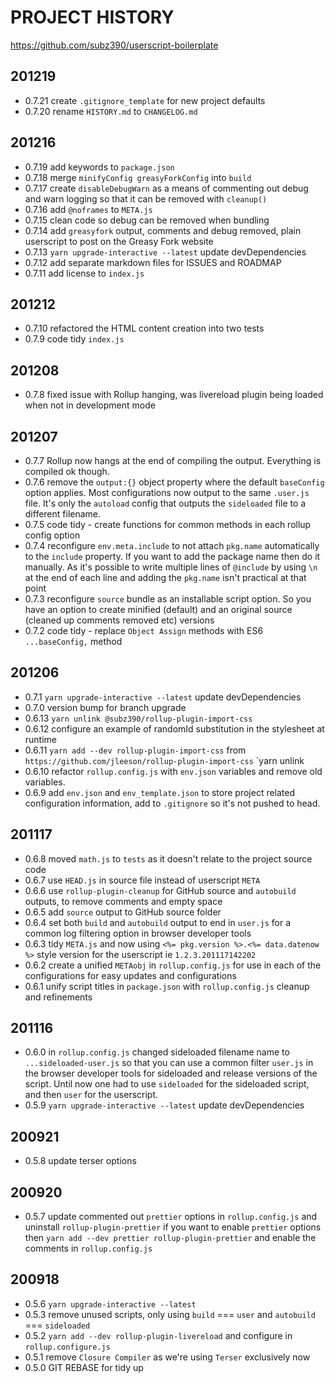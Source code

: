 # PROJECT HISTORY
https://github.com/subz390/userscript-boilerplate

## 201219
- 0.7.21 create `.gitignore_template` for new project defaults
- 0.7.20 rename `HISTORY.md` to `CHANGELOG.md`

## 201216
- 0.7.19 add keywords to `package.json`
- 0.7.18 merge `minifyConfig greasyForkConfig` into `build`
- 0.7.17 create `disableDebugWarn` as a means of commenting out debug and warn logging so that it can be removed with `cleanup()`
- 0.7.16 add `@noframes` to `META.js`
- 0.7.15 clean code so debug can be removed when bundling
- 0.7.14 add `greasyfork` output, comments and debug removed, plain userscript to post on the Greasy Fork website
- 0.7.13 `yarn upgrade-interactive --latest` update devDependencies
- 0.7.12 add separate markdown files for ISSUES and ROADMAP
- 0.7.11 add license to `index.js`

## 201212
- 0.7.10 refactored the HTML content creation into two tests
- 0.7.9 code tidy `index.js`

## 201208
- 0.7.8 fixed issue with Rollup hanging, was livereload plugin being loaded when not in development mode

## 201207
- 0.7.7 Rollup now hangs at the end of compiling the output.  Everything is compiled ok though.
- 0.7.6 remove the `output:{}` object property where the default `baseConfig` option applies.  Most configurations now output to the same `.user.js` file.  It's only the `autoload` config that outputs the `sideloaded` file to a different filename.
- 0.7.5 code tidy - create functions for common methods in each rollup config option
- 0.7.4 reconfigure `env.meta.include` to not attach `pkg.name` automatically to the `include` property.  If you want to add the package name then do it manually.  As it's possible to write multiple lines of `@include` by using `\n` at the end of each line and adding the `pkg.name` isn't practical at that point
- 0.7.3 reconfigure `source` bundle as an installable script option.  So you have an option to create minified (default) and an original source (cleaned up comments removed etc) versions
- 0.7.2 code tidy - replace `Object Assign` methods with ES6 `...baseConfig,` method
    

## 201206
- 0.7.1  `yarn upgrade-interactive --latest` update devDependencies
- 0.7.0  version bump for branch upgrade
- 0.6.13 `yarn unlink @subz390/rollup-plugin-import-css`
- 0.6.12 configure an example of randomId substitution in the stylesheet at runtime
- 0.6.11 `yarn add --dev rollup-plugin-import-css` from `https://github.com/jleeson/rollup-plugin-import-css`
       `yarn unlink 
- 0.6.10 refactor `rollup.config.js` with `env.json` variables and remove old variables.
- 0.6.9  add `env.json` and `env_template.json` to store project related configuration information, add to `.gitignore` so it's not pushed to head.

## 201117
- 0.6.8 moved `math.js` to `tests` as it doesn't relate to the project source code
- 0.6.7 use `HEAD.js` in source file instead of userscript `META`
- 0.6.6 use `rollup-plugin-cleanup` for GitHub source and `autobuild` outputs, to remove comments and empty space
- 0.6.5 add `source` output to GitHub source folder
- 0.6.4 set both `build` and `autobuild` output to end in `user.js` for a common log filtering option in browser developer tools
- 0.6.3 tidy `META.js` and now using `<%= pkg.version %>.<%= data.datenow %>` style version for the userscript ie `1.2.3.201117142202`
- 0.6.2 create a unified `METAobj` in `rollup.config.js` for use in each of the configurations for easy updates and configurations
- 0.6.1 unify script titles in `package.json` with `rollup.config.js` cleanup and refinements

## 201116
- 0.6.0 in `rollup.config.js` changed sideloaded filename name to `...sideloaded-user.js` so that you can use a common filter `user.js` in the browser developer tools for sideloaded and release versions of the script.  Until now one had to use `sideloaded` for the sideloaded script, and then `user` for the userscript.
- 0.5.9 `yarn upgrade-interactive --latest` update devDependencies

## 200921
- 0.5.8 update terser options

## 200920
- 0.5.7 update commented out `prettier` options in `rollup.config.js` and uninstall `rollup-plugin-prettier`
      if you want to enable `prettier` options then `yarn add --dev prettier rollup-plugin-prettier` and enable the comments in `rollup.config.js`

## 200918
- 0.5.6 `yarn upgrade-interactive --latest`
- 0.5.3 remove unused scripts, only using `build` === `user` and `autobuild` === `sideloaded`
- 0.5.2 `yarn add --dev rollup-plugin-livereload` and configure in `rollup.configure.js`
- 0.5.1 remove `Closure Compiler` as we're using `Terser` exclusively now
- 0.5.0 GIT REBASE for tidy up
